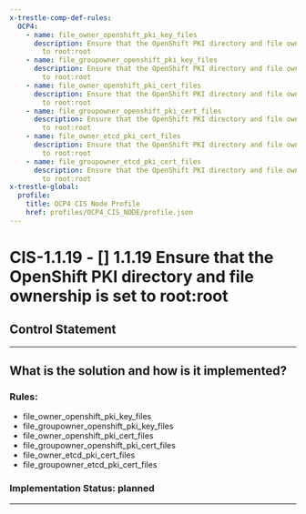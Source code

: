 ```yaml
---
x-trestle-comp-def-rules:
  OCP4:
    - name: file_owner_openshift_pki_key_files
      description: Ensure that the OpenShift PKI directory and file ownership is set
        to root:root
    - name: file_groupowner_openshift_pki_key_files
      description: Ensure that the OpenShift PKI directory and file ownership is set
        to root:root
    - name: file_owner_openshift_pki_cert_files
      description: Ensure that the OpenShift PKI directory and file ownership is set
        to root:root
    - name: file_groupowner_openshift_pki_cert_files
      description: Ensure that the OpenShift PKI directory and file ownership is set
        to root:root
    - name: file_owner_etcd_pki_cert_files
      description: Ensure that the OpenShift PKI directory and file ownership is set
        to root:root
    - name: file_groupowner_etcd_pki_cert_files
      description: Ensure that the OpenShift PKI directory and file ownership is set
        to root:root
x-trestle-global:
  profile:
    title: OCP4 CIS Node Profile
    href: profiles/OCP4_CIS_NODE/profile.json
---
```


# CIS-1.1.19 - \[\] 1.1.19 Ensure that the OpenShift PKI directory and file ownership is set to root:root

## Control Statement

______________________________________________________________________

## What is the solution and how is it implemented?

<!-- For implementation status enter one of: implemented, partial, planned, alternative, not-applicable -->

<!-- Note that the list of rules under ### Rules: is read-only and changes will not be captured after assembly to JSON -->

<!-- Add control implementation description here for control: CIS-1.1.19 -->

### Rules:

  - file_owner_openshift_pki_key_files
  - file_groupowner_openshift_pki_key_files
  - file_owner_openshift_pki_cert_files
  - file_groupowner_openshift_pki_cert_files
  - file_owner_etcd_pki_cert_files
  - file_groupowner_etcd_pki_cert_files

### Implementation Status: planned

______________________________________________________________________
